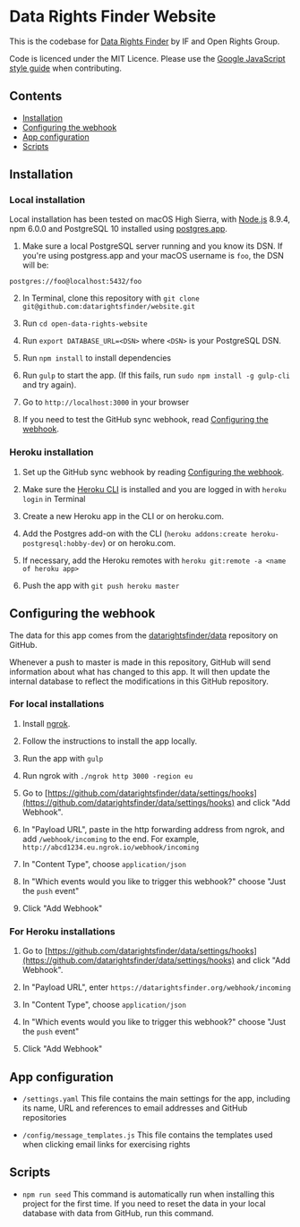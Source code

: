 # Data Rights Finder Website

This is the codebase for [Data Rights Finder](https://datarightsfinder.org) by IF and Open Rights Group.

Code is licenced under the MIT Licence. Please use the [Google JavaScript style guide](https://google.github.io/styleguide/jsguide.html) when contributing.

## Contents

* [Installation](#installation)
* [Configuring the webhook](#configuring-the-webhook)
* [App configuration](#app-configuration)
* [Scripts](#scripts)

## Installation

### Local installation

Local installation has been tested on macOS High Sierra, with [Node.js](https://nodejs.org) 8.9.4, npm 6.0.0 and PostgreSQL 10 installed using [postgres.app](https://postgresapp.com/).

1. Make sure a local PostgreSQL server running and you know its DSN. If you're using postgress.app and your macOS username is `foo`, the DSN will be:

  ```
  postgres://foo@localhost:5432/foo
  ```

2. In Terminal, clone this repository with `git clone git@github.com:datarightsfinder/website.git`

3. Run `cd open-data-rights-website`

4. Run `export DATABASE_URL=<DSN>` where `<DSN>` is your PostgreSQL DSN.

5. Run `npm install` to install dependencies

6. Run `gulp` to start the app. (If this fails, run `sudo npm install -g gulp-cli` and try again).

7. Go to `http://localhost:3000` in your browser

8. If you need to test the GitHub sync webhook, read [Configuring the webhook](#configuring-the-webhook).

### Heroku installation

1. Set up the GitHub sync webhook by reading [Configuring the webhook](#configuring-the-webhook).

2. Make sure the [Heroku CLI](https://devcenter.heroku.com/articles/heroku-cli) is installed and you are logged in with `heroku login` in Terminal

3. Create a new Heroku app in the CLI or on heroku.com.

4. Add the Postgres add-on with the CLI (`heroku addons:create heroku-postgresql:hobby-dev`) or on heroku.com.

5. If necessary, add the Heroku remotes with `heroku git:remote -a <name of heroku app>`

6. Push the app with `git push heroku master`

## Configuring the webhook

The data for this app comes from the [datarightsfinder/data](https://github.com/datarightsfinder/data) repository on GitHub.

Whenever a push to master is made in this repository, GitHub will send information about what has changed to this app. It will then update the internal database to reflect the modifications in this GitHub repository.

### For local installations

1. Install [ngrok](https://ngrok.com/).

2. Follow the instructions to install the app locally.

3. Run the app with `gulp`

4. Run ngrok with `./ngrok http 3000 -region eu`

5. Go to [https://github.com/datarightsfinder/data/settings/hooks](https://github.com/datarightsfinder/data/settings/hooks) and click "Add Webhook".

6. In "Payload URL", paste in the http forwarding address from ngrok, and add `/webhook/incoming` to the end. For example, `http://abcd1234.eu.ngrok.io/webhook/incoming`

7. In "Content Type", choose `application/json`

8. In "Which events would you like to trigger this webhook?" choose "Just the `push` event"

9. Click "Add Webhook"

### For Heroku installations

1. Go to [https://github.com/datarightsfinder/data/settings/hooks](https://github.com/datarightsfinder/data/settings/hooks) and click "Add Webhook".

2. In "Payload URL", enter `https://datarightsfinder.org/webhook/incoming`

3. In "Content Type", choose `application/json`

4. In "Which events would you like to trigger this webhook?" choose "Just the `push` event"

5. Click "Add Webhook"

## App configuration

* `/settings.yaml` This file contains the main settings for the app, including its name, URL and references to email addresses and GitHub repositories

* `/config/message_templates.js` This file contains the templates used when clicking email links for exercising rights

## Scripts

* `npm run seed` This command is automatically run when installing this project for the first time. If you need to reset the data in your local database with data from GitHub, run this command.
